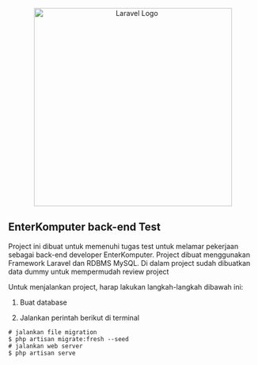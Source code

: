 <p align="center"><a href="https://laravel.com" target="_blank"><img src="https://raw.githubusercontent.com/laravel/art/master/logo-lockup/5%20SVG/2%20CMYK/1%20Full%20Color/laravel-logolockup-cmyk-red.svg" width="400" alt="Laravel Logo"></a></p>

## EnterKomputer back-end Test

Project ini dibuat untuk memenuhi tugas test untuk melamar pekerjaan sebagai back-end developer EnterKomputer. Project dibuat menggunakan Framework Laravel dan RDBMS MySQL. Di dalam project sudah dibuatkan data dummy untuk mempermudah review project

Untuk menjalankan project, harap lakukan langkah-langkah dibawah ini:

1. Buat database

2. Jalankan perintah berikut di terminal

```shell
# jalankan file migration
$ php artisan migrate:fresh --seed
# jalankan web server
$ php artisan serve
```
